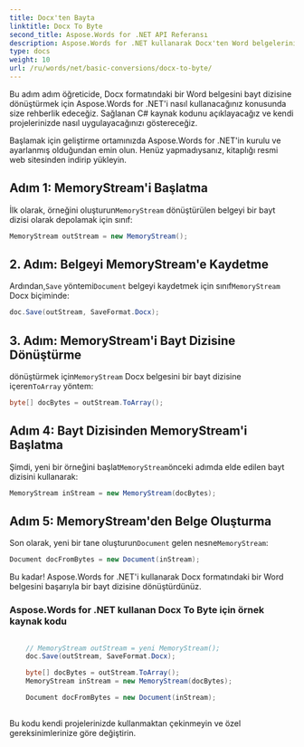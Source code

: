 ```yaml
---
title: Docx'ten Bayta
linktitle: Docx To Byte
second_title: Aspose.Words for .NET API Referansı
description: Aspose.Words for .NET kullanarak Docx'ten Word belgelerini bayt dizisine nasıl dönüştüreceğinizi öğrenin. Örnek kaynak koduyla adım adım öğretici.
type: docs
weight: 10
url: /ru/words/net/basic-conversions/docx-to-byte/
---
```


Bu adım adım öğreticide, Docx formatındaki bir Word belgesini bayt dizisine dönüştürmek için Aspose.Words for .NET'i nasıl kullanacağınız konusunda size rehberlik edeceğiz. Sağlanan C# kaynak kodunu açıklayacağız ve kendi projelerinizde nasıl uygulayacağınızı göstereceğiz.

Başlamak için geliştirme ortamınızda Aspose.Words for .NET'in kurulu ve ayarlanmış olduğundan emin olun. Henüz yapmadıysanız, kitaplığı resmi web sitesinden indirip yükleyin.

## Adım 1: MemoryStream'i Başlatma

 İlk olarak, örneğini oluşturun`MemoryStream` dönüştürülen belgeyi bir bayt dizisi olarak depolamak için sınıf:

```csharp
MemoryStream outStream = new MemoryStream();
```

## 2. Adım: Belgeyi MemoryStream'e Kaydetme

 Ardından,`Save` yöntemi`Document` belgeyi kaydetmek için sınıf`MemoryStream` Docx biçiminde:

```csharp
doc.Save(outStream, SaveFormat.Docx);
```

## 3. Adım: MemoryStream'i Bayt Dizisine Dönüştürme

 dönüştürmek için`MemoryStream` Docx belgesini bir bayt dizisine içeren`ToArray` yöntem:

```csharp
byte[] docBytes = outStream.ToArray();
```

## Adım 4: Bayt Dizisinden MemoryStream'i Başlatma

 Şimdi, yeni bir örneğini başlat`MemoryStream`önceki adımda elde edilen bayt dizisini kullanarak:

```csharp
MemoryStream inStream = new MemoryStream(docBytes);
```

## Adım 5: MemoryStream'den Belge Oluşturma

 Son olarak, yeni bir tane oluşturun`Document` gelen nesne`MemoryStream`:

```csharp
Document docFromBytes = new Document(inStream);
```

Bu kadar! Aspose.Words for .NET'i kullanarak Docx formatındaki bir Word belgesini başarıyla bir bayt dizisine dönüştürdünüz.

### Aspose.Words for .NET kullanan Docx To Byte için örnek kaynak kodu

```csharp

	// MemoryStream outStream = yeni MemoryStream();
	doc.Save(outStream, SaveFormat.Docx);

	byte[] docBytes = outStream.ToArray();
	MemoryStream inStream = new MemoryStream(docBytes);

	Document docFromBytes = new Document(inStream);
	
```

Bu kodu kendi projelerinizde kullanmaktan çekinmeyin ve özel gereksinimlerinize göre değiştirin.